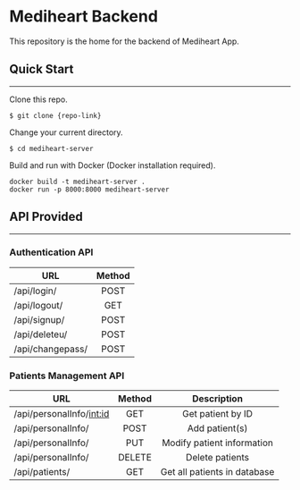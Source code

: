 # Mediheart Backend 
This repository is the home for the backend of Mediheart App.

## Quick Start  
---
Clone this repo.
```
$ git clone {repo-link}  
```
Change your current directory.
``` 
$ cd mediheart-server
```

Build and run with Docker (Docker installation required).

```
docker build -t mediheart-server .  
docker run -p 8000:8000 mediheart-server

```

## API Provided  
---
  

### Authentication API

|    URL       | Method |
|------------- |:------:|
| /api/login/      | POST   |   
| /api/logout/     | GET   |   
| /api/signup/     | POST   | 
| /api/deleteu/    | POST   |   
| /api/changepass/ | POST   | 
  
### Patients Management API

|    URL   | Method | Description | 
|-------------------------------|:------:| :-------: |  
| /api/personalInfo/<int:id>        | GET    | Get patient by ID
| /api/personalInfo/               | POST   | Add patient(s)  
| /api/personalInfo/                | PUT    | Modify patient information 
| /api/personalInfo/                | DELETE | Delete patients  
| /api/patients/                    | GET    | Get all patients in database